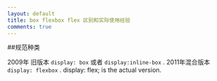 ```yaml
---
layout: default
title: box flexbox flex 区别和实际使用经验
comments: true
---
```


##规范种类

2009年 旧版本 `display: box` 或者 `display:inline-box` .
2011年混合版本 `display: flexbox` .
display: flex; is the actual version.

##
